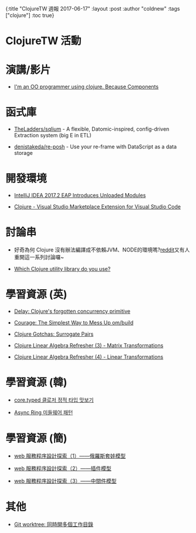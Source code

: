 {:title "ClojureTW 週報 2017-06-17"
:layout :post
:author "coldnew"
:tags  ["clojure"]
:toc true}

# ClojureTW 活動

# 演講/影片

* [I'm an OO programmer using clojure. Because Components ](https://www.reddit.com/r/Clojure/comments/6hnkjl/im_an_oo_programmer_using_clojure_because/)

# 函式庫

* [TheLadders/sqlium](https://github.com/TheLadders/sqlium) - A flexible, Datomic-inspired, config-driven Extraction system (big E in ETL)

* [denistakeda/re-posh](https://github.com/denistakeda/re-posh) - Use your re-frame with DataScript as a data storage

# 開發環境

* [IntelliJ IDEA 2017.2 EAP Introduces Unloaded Modules](https://blog.jetbrains.com/idea/2017/06/intellij-idea-2017-2-eap-introduces-unloaded-modules/)

* [Clojure - Visual Studio Marketplace Extension for Visual Studio Code](https://goo.gl/wXqil4)

# 討論串

* 好奇為何 Clojure 沒有辦法編譯成不依賴JVM、NODE的環境嗎?[reddit](https://www.reddit.com/r/Clojure/comments/6hhg1h/why_isnt_there_a_compiled_or_interpreted_clojure/)又有人重開這一系列討論囉~

* [Which Clojure utility library do you use?](https://www.reddit.com/r/Clojure/comments/6gcghs/which_clojure_utility_library_do_you_use/)

# 學習資源 (英)

* [Delay: Clojure's forgotten concurrency primitive](http://danlebrero.com/2017/06/12/delay-clojure-forgotten-concurrency-primitive/)

* [Courage: The Simplest Way to Mess Up om/build](http://blog.alex-turok.com/2017/06/the-simplest-way-to-mess-up-ombuild.html)

* [Clojure Gotchas: Surrogate Pairs](https://lambdaisland.com/blog/12-06-2017-clojure-gotchas-surrogate-pairs)

* [Clojure Linear Algebra Refresher (3) - Matrix Transformations](http://dragan.rocks/articles/17/Clojure-Linear-Algebra-Refresher-3-Matrix-Transformations)

* [Clojure Linear Algebra Refresher (4) - Linear Transformations](http://dragan.rocks/articles/17/Clojure-Linear-Algebra-Refresher-Linear-Transformations)

# 學習資源 (韓)

* [core.typed 클로저 정적 타입 맛보기](http://clojure.kr/core.typed)

* [Async Ring 미들웨어 패턴](http://clojure.kr/async-ring-middleware-pattern)

# 學習資源 (簡)

* [web 服務程序設計探索（1）——俄羅斯套娃模型](http://blog.csdn.net/linux2_scdn/article/details/73368855)

* [web 服務程序設計探索（2）——插件模型](http://blog.csdn.net/linux2_scdn/article/details/73377734)

* [web 服務程序設計探索（3）——中間件模型](http://blog.csdn.net/linux2_scdn/article/details/73381454)

# 其他

* [Git worktree: 同時開多個工作目錄](https://ihower.tw/blog/archives/8740)
